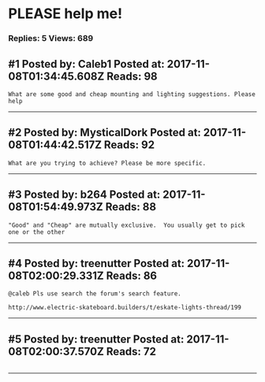 # PLEASE help me!

### Replies: 5 Views: 689

## \#1 Posted by: Caleb1 Posted at: 2017-11-08T01:34:45.608Z Reads: 98

```
What are some good and cheap mounting and lighting suggestions. Please help
```

---
## \#2 Posted by: MysticalDork Posted at: 2017-11-08T01:44:42.517Z Reads: 92

```
What are you trying to achieve? Please be more specific.
```

---
## \#3 Posted by: b264 Posted at: 2017-11-08T01:54:49.973Z Reads: 88

```
"Good" and "Cheap" are mutually exclusive.  You usually get to pick one or the other
```

---
## \#4 Posted by: treenutter Posted at: 2017-11-08T02:00:29.331Z Reads: 86

```
@caleb Pls use search the forum's search feature. 

http://www.electric-skateboard.builders/t/eskate-lights-thread/199
```

---
## \#5 Posted by: treenutter Posted at: 2017-11-08T02:00:37.570Z Reads: 72

```

```

---
